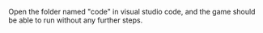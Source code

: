 Open the folder named "code" in visual studio code, and the game should be able to run without any further steps.
